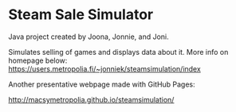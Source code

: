 # Steam Sale Simulator
Java project created by Joona, Jonnie, and Joni.  
  
Simulates selling of games and displays data about it.
More info on homepage below:  
https://users.metropolia.fi/~jonniek/steamsimulation/index
  
Another presentative webpage made with GitHub Pages:

http://macsymetropolia.github.io/steamsimulation/
